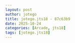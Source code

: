 ```yaml
---
layout: post
author: jotego
title: jotego.jts18 - 87c63b9
date: 2025-10-24
categories: [Arcade, jts18]
tags: [jotego.jts18]
---
```



